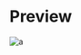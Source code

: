 # Preview 
![a](https://github.com/Eazvy/UILibs/blob/main/Librarys/Shadow/Screenshot%202022-11-28%20174455.png?raw=true)
